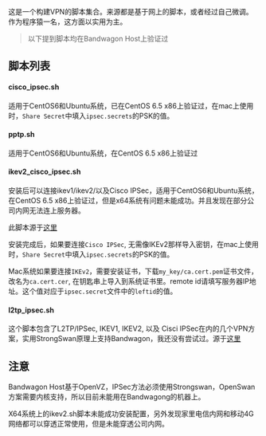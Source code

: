 这是一个构建VPN的脚本集合。来源都是基于网上的脚本，或者经过自己微调。作为程序猿一名，这方面以实用为主。

> 以下提到脚本均在Bandwagon Host上验证过

## 脚本列表

#### cisco_ipsec.sh 

适用于CentOS6和Ubuntu系统，已在CentOS 6.5 x86上验证过，在mac上使用时，`Share Secret`中填入`ipsec.secrets`的PSK的值。

#### pptp.sh

适用于CentOS6和Ubuntu系统，在CentOS 6.5 x86上验证过

#### ikev2\_cisco\_ipsec.sh

安装后可以连接ikev1/ikev2/以及Cisco IPSec，适用于CentOS6和Ubuntu系统，在CentOS 6.5 x86上验证过，但是x64系统有问题未能成功。并且发现在部分公司内网无法连上服务器。

此脚本源于[这里](https://github.com/quericy/one-key-ikev2-vpn)

安装完成后，如果要连接`Cisco IPSec`, 无需像IKEv2那样导入密钥，在mac上使用时，`Share Secret`中填入`ipsec.secrets`的PSK的值。

Mac系统如果要连接`IKEv2`，需要安装证书，下载`my_key/ca.cert.pem`证书文件，改名为`ca.cert.cer`, 在钥匙串上导入到系统证书里。remote id请填写服务器IP地址。这个值对应于`ipsec.secret`文件中的`leftid`的值。

#### l2tp_ipsec.sh

这个脚本包含了L2TP/IPSec, IKEV1, IKEV2, 以及 Cisci IPSec在内的几个VPN方案，实用StrongSwan原理上支持Bandwagon，我还没有尝试过。源于[这里](https://github.com/philpl/setup-strong-strongswan)

## 注意

Bandwagon Host基于OpenVZ，IPSec方法必须使用Strongswan，OpenSwan方案需要内核支持，所以目前未能用在Bandwagong的机器上。

X64系统上的ikev2.sh脚本未能成功安装配置，另外发现家里电信内网和移动4G网络都可以穿透正常使用，但是未能穿透公司内网。

